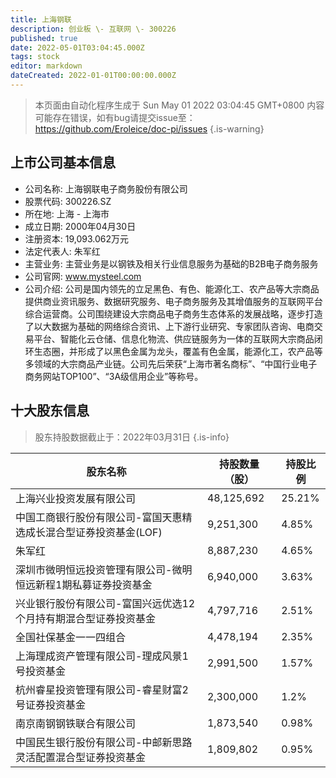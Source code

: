 ```yaml
---
title: 上海钢联
description: 创业板 \- 互联网 \- 300226
published: true
date: 2022-05-01T03:04:45.000Z
tags: stock
editor: markdown
dateCreated: 2022-01-01T00:00:00.000Z
---
```


> 本页面由自动化程序生成于 Sun May 01 2022 03:04:45 GMT+0800
> 内容可能存在错误，如有bug请提交issue至：https://github.com/Eroleice/doc-pi/issues
{.is-warning}

## 上市公司基本信息
- 公司名称: 上海钢联电子商务股份有限公司
- 股票代码: 300226.SZ
- 所在地: 上海 - 上海市
- 成立日期: 2000年04月30日
- 注册资本: 19,093.062万元
- 法定代表人: 朱军红
- 主营业务: 主营业务是以钢铁及相关行业信息服务为基础的B2B电子商务服务
- 公司官网: www.mysteel.com
- 公司介绍: 公司是国内领先的立足黑色、有色、能源化工、农产品等大宗商品提供商业资讯服务、数据研究服务、电子商务服务及其增值服务的互联网平台综合运营商。公司围绕建设大宗商品电子商务生态体系的发展战略，逐步打造了以大数据为基础的网络综合资讯、上下游行业研究、专家团队咨询、电商交易平台、智能化云仓储、信息化物流、供应链服务为一体的互联网大宗商品闭环生态圈，并形成了以黑色金属为龙头，覆盖有色金属，能源化工，农产品等多领域的大宗商品产业链。公司先后荣获“上海市著名商标”、“中国行业电子商务网站TOP100”、“3A级信用企业”等称号。


## 十大股东信息
> 股东持股数据截止于：2022年03月31日
{.is-info}

| 股东名称 | 持股数量（股） | 持股比例 |
| --- | --- | --- |
| 上海兴业投资发展有限公司 | 48,125,692 | 25.21% |
| 中国工商银行股份有限公司-富国天惠精选成长混合型证券投资基金(LOF) | 9,251,300 | 4.85% |
| 朱军红 | 8,887,230 | 4.65% |
| 深圳市微明恒远投资管理有限公司-微明恒远新程1期私募证券投资基金 | 6,940,000 | 3.63% |
| 兴业银行股份有限公司-富国兴远优选12个月持有期混合型证券投资基金 | 4,797,716 | 2.51% |
| 全国社保基金一一四组合 | 4,478,194 | 2.35% |
| 上海理成资产管理有限公司-理成风景1号投资基金 | 2,991,500 | 1.57% |
| 杭州睿星投资管理有限公司-睿星财富2号证券投资基金 | 2,300,000 | 1.2% |
| 南京南钢钢铁联合有限公司 | 1,873,540 | 0.98% |
| 中国民生银行股份有限公司-中邮新思路灵活配置混合型证券投资基金 | 1,809,802 | 0.95% |





